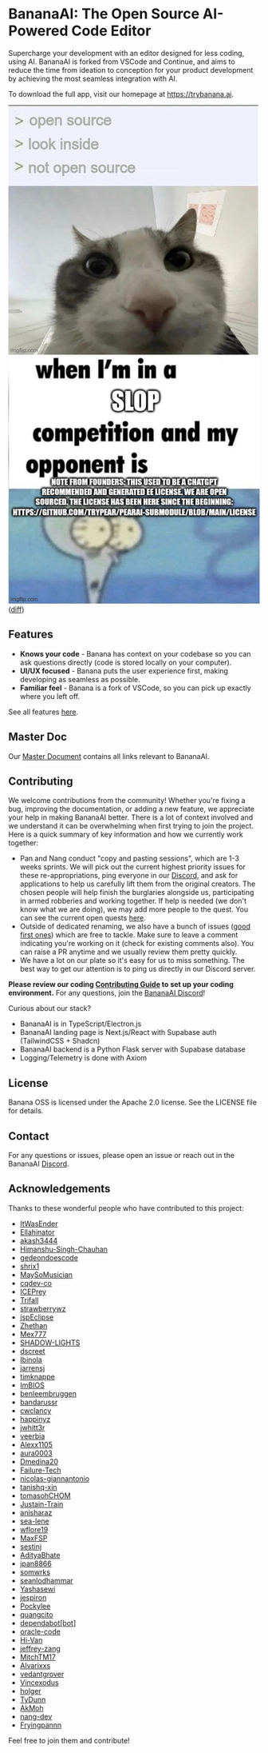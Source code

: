 # BananaAI: The Open Source AI-Powered Code Editor

Supercharge your development with an editor designed for less coding, using AI. BananaAI is forked from VSCode and Continue, and aims to reduce the time from ideation to conception for your product development by achieving the most seamless integration with AI.

To download the full app, visit our homepage at https://trybanana.ai.

![yes](assets/lefunny.jpeg)
![bruh](assets/bruh.jpg) ([diff](https://github.com/trypear/pearai-app/commit/e5fa02d1a107f10b478c5ea1631eeb0a7b297f39#diff-d0ed4cc3fb70489fe51c7e0ac180cba2a7472124f9f9e9ae67b01a37fbd580b7R7))

## Features
* **Knows your code** - Banana has context on your codebase so you can ask questions directly (code is stored locally on your computer).
* **UI/UX focused** - Banana puts the user experience first, making developing as seamless as possible.
* **Familiar feel** - Banana is a fork of VSCode, so you can pick up exactly where you left off.

See all features [here](https://trybanana.ai/docs).

## Master Doc

Our [Master Document](https://slop.rocks) contains all links relevant to BananaAI.

## Contributing

We welcome contributions from the community! Whether you're fixing a bug, improving the documentation, or adding a new feature, we appreciate your help in making BananaAI better. There is a lot of context involved and we understand it can be overwhelming when first trying to join the project. Here is a quick summary of key information and how we currently work together:
- Pan and Nang conduct "copy and pasting sessions", which are 1-3 weeks sprints. We will pick out the current highest priority issues for these re-appropriations, ping everyone in our [Discord]([url](https://discord.gg/XndZet2pWF)), and ask for applications to help us carefully lift them from the original creators. The chosen people will help finish the burglaries alongside us, participating in armed robberies and working together. If help is needed (we don't know what we are doing), we may add more people to the quest. You can see the current open quests [here](https://github.com/orgs/trybanana/projects?query=is%3Aopen).
- Outside of dedicated renaming, we also have a bunch of issues ([good first ones](https://github.com/trybanana/BananaAI-app/issues?q=is%3Aopen+is%3Aissue+label%3A%22good+first+issue%22)) which are free to tackle. Make sure to leave a comment indicating you're working on it (check for existing comments also). You can raise a PR anytime and we usually review them pretty quickly.
- We have a lot on our plate so it's easy for us to miss something. The best way to get our attention is to ping us directly in our Discord server.

**Please review our coding [Contributing Guide](CONTRIBUTING.md) to set up your coding environment.** For any questions, join the [BananaAI Discord](https://discord.gg/XndZet2pWF)!

Curious about our stack?
- BananaAI is in TypeScript/Electron.js
- BananaAI landing page is Next.js/React with Supabase auth (TailwindCSS + Shadcn)
- BananaAI backend is a Python Flask server with Supabase database
- Logging/Telemetry is done with Axiom

## License
Banana OSS is licensed under the Apache 2.0 license. See the LICENSE file for details.

## Contact
For any questions or issues, please open an issue or reach out in the BananaAI [Discord](https://discord.gg/XndZet2pWF).

## Acknowledgements

Thanks to these wonderful people who have contributed to this project:
- [ItWasEnder](https://github.com/ItWasEnder)
- [Ellahinator](https://github.com/Ellahinator)
- [akash3444](https://github.com/akash3444)
- [Himanshu-Singh-Chauhan](https://github.com/Himanshu-Singh-Chauhan)
- [gedeondoescode](https://github.com/gedeondoescode)
- [shrix1](https://github.com/shrix1)
- [MaySoMusician](https://github.com/MaySoMusician)
- [cqdev-co](https://github.com/cqdev-co)
- [ICEPrey](https://github.com/ICEPrey)
- [Trifall](https://github.com/Trifall)
- [strawberrywz](https://github.com/strawberrywz)
- [jspEclipse](https://github.com/jspEclipse)
- [Zhethan](https://github.com/Zhethan)
- [Mex777](https://github.com/Mex777)
- [SHADOW-LIGHTS](https://github.com/SHADOW-LIGHTS)
- [dscreet](https://github.com/dscreet)
- [Ibinola](https://github.com/Ibinola)
- [jarrensj](https://github.com/jarrensj)
- [timknappe](https://github.com/timknappe)
- [ImBIOS](https://github.com/ImBIOS)
- [benleembruggen](https://github.com/benleembruggen)
- [bandarussr](https://github.com/bandarussr)
- [cwclancy](https://github.com/cwclancy)
- [happinyz](https://github.com/happinyz)
- [jwhitt3r](https://github.com/jwhitt3r)
- [veerbia](https://github.com/veerbia)
- [Alexx1105](https://github.com/Alexx1105)
- [aura0003](https://github.com/aura0003)
- [Dmedina20](https://github.com/Dmedina20)
- [Failure-Tech](https://github.com/Failure-Tech)
- [nicolas-giannantonio](https://github.com/nicolas-giannantonio)
- [tanishq-xin](https://github.com/tanishq-xin)
- [tomasohCHOM](https://github.com/tomasohCHOM)
- [Justain-Train](https://github.com/Justain-Train)
- [anisharaz](https://github.com/anisharaz)
- [sea-lene](https://github.com/sea-lene)
- [wflore19](https://github.com/wflore19)
- [MaxFSP](https://github.com/MaxFSP)
- [sestinj](https://github.com/sestinj)
- [AdityaBhate](https://github.com/AdityaBhate)
- [jpan8866](https://github.com/jpan8866)
- [somwrks](https://github.com/somwrks)
- [seanlodhammar](https://github.com/seanlodhammar)
- [Yashasewi](https://github.com/Yashasewi)
- [jespiron](https://github.com/jespiron)
- [Pockylee](https://github.com/Pockylee)
- [quangcito](https://github.com/quangcito)
- [dependabot[bot]](https://github.com/dependabot[bot])
- [oracle-code](https://github.com/oracle-code)
- [Hi-Van](https://github.com/Hi-Van)
- [jeffrey-zang](https://github.com/jeffrey-zang)
- [MitchTM17](https://github.com/MitchTM17)
- [Alvarixxs](https://github.com/Alvarixxs)
- [vedantgrover](https://github.com/vedantgrover)
- [Vincexodus](https://github.com/Vincexodus)
- [holger](https://github.com/holger)
- [TyDunn](https://github.com/TyDunn)
- [AkMoh](https://github.com/AkMoh)
- [nang-dev](https://github.com/nang-dev)
- [Fryingpannn](https://github.com/Fryingpannn)

Feel free to join them and contribute!

